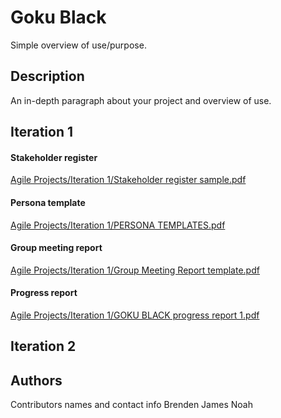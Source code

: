 # Goku Black

Simple overview of use/purpose.

## Description

An in-depth paragraph about your project and overview of use.

## Iteration 1
#### Stakeholder register
[Agile Projects/Iteration 1/Stakeholder register sample.pdf](https://github.com/HARKEB/Black-Goku/blob/main/Agile%20Projects/Iteration%201/Stakeholder%20register%20sample.pdf)
#### Persona template
[Agile Projects/Iteration 1/PERSONA TEMPLATES.pdf](https://github.com/HARKEB/Black-Goku/blob/main/Agile%20Projects/Iteration%201/PERSONA%20TEMPLATES.pdf)
#### Group meeting report
[Agile Projects/Iteration 1/Group Meeting Report template.pdf](https://github.com/HARKEB/Black-Goku/blob/main/Agile%20Projects/Iteration%201/Group%20Meeting%20Report%20template.pdf)
#### Progress report
[Agile Projects/Iteration 1/GOKU BLACK progress report 1.pdf](https://github.com/HARKEB/Black-Goku/blob/main/Agile%20Projects/Iteration%201/GOKU%20BLACK%20progress%20report%201.pdf)
## Iteration 2
## 

## Authors

Contributors names and contact info
Brenden
James
Noah
